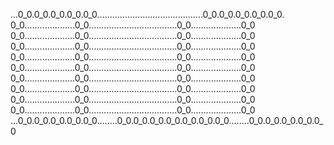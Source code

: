 
...0_0.0_0.0_0.0_0.0_0..........................................0_0.0_0.0_0.0_0.0_0.
0_0....................0_0...................................0_0....................0_0
0_0....................0_0...................................0_0....................0_0
0_0....................0_0...................................0_0....................0_0
0_0....................0_0...................................0_0....................0_0
0_0....................0_0...................................0_0....................0_0
0_0....................0_0...................................0_0....................0_0
0_0....................0_0...................................0_0....................0_0
0_0....................0_0...................................0_0....................0_0
0_0....................0_0...................................0_0....................0_0
...0_0.0_0.0_0.0_0.0_0........0_0.0_0.0_0.0_0.0_0.0_0.0_0........0_0.0_0.0_0.0_0.0_0
